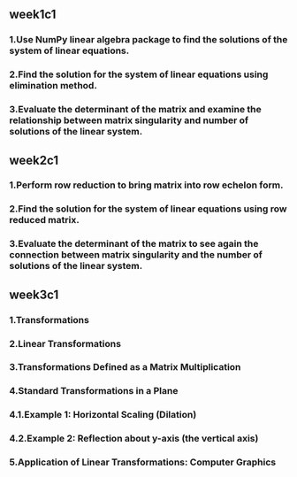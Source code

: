 ## week1c1
### 1.Use NumPy linear algebra package to find the solutions of the system of linear equations.
### 2.Find the solution for the system of linear equations using elimination method.
### 3.Evaluate the determinant of the matrix and examine the relationship between matrix singularity and number of solutions of the linear system.
## week2c1
### 1.Perform row reduction to bring matrix into row echelon form.
### 2.Find the solution for the system of linear equations using row reduced matrix.
### 3.Evaluate the determinant of the matrix to see again the connection between matrix singularity and the number of solutions of the linear system.
## week3c1
### 1.Transformations
### 2.Linear Transformations
### 3.Transformations Defined as a Matrix Multiplication
### 4.Standard Transformations in a Plane
### 4.1.Example 1: Horizontal Scaling (Dilation)
### 4.2.Example 2: Reflection about y-axis (the vertical axis)
### 5.Application of Linear Transformations: Computer Graphics
